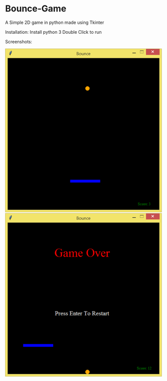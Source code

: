# Bounce-Game
A Simple 2D game in python made using Tkinter

Installation:
Install python 3
Double Click to run

Screenshots:

![Game Screen](screenshots/Bounce_Game.png) 
![Game Over Screen](screenshots/Bounce_GameOver.png) 
